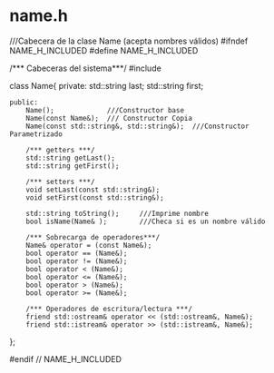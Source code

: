 # name.h
///Cabecera de la clase Name (acepta nombres válidos)
#ifndef NAME_H_INCLUDED
#define NAME_H_INCLUDED

/*** Cabeceras del sistema***/
#include <string>

class Name{
    private:
        std::string last;
        std::string first;

    public:
        Name();             ///Constructor base
        Name(const Name&);  /// Constructor Copia
        Name(const std::string&, std::string&);  ///Constructor Parametrizado

        /*** getters ***/
        std::string getLast();
        std::string getFirst();

        /*** setters ***/
        void setLast(const std::string&);
        void setFirst(const std::string&);

        std::string toString();     ///Imprime nombre
        bool isName(Name& );        ///Checa si es un nombre válido

        /*** Sobrecarga de operadores***/
        Name& operator = (const Name&);
        bool operator == (Name&);
        bool operator != (Name&);
        bool operator < (Name&);
        bool operator <= (Name&);
        bool operator > (Name&);
        bool operator >= (Name&);

        /*** Operadores de escritura/lectura ***/
        friend std::ostream& operator << (std::ostream&, Name&);
        friend std::istream& operator >> (std::istream&, Name&);
};

#endif // NAME_H_INCLUDED

